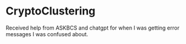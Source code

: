 # CryptoClustering

Received help from ASKBCS and chatgpt for when I was getting error messages I was confused about. 

